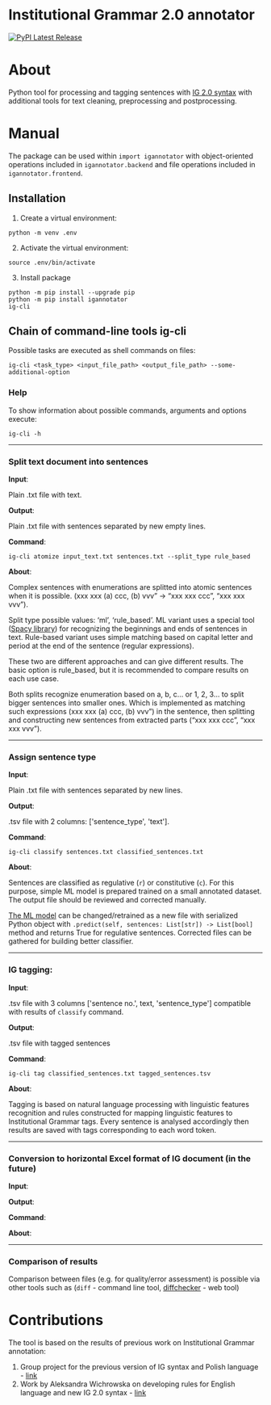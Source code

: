 # Institutional Grammar 2.0 annotator
[![PyPI Latest Release](https://img.shields.io/pypi/v/pandas.svg)](https://pypi.org/project/igannotator/)

# About
Python tool for processing and tagging sentences with [IG 2.0 syntax](https://arxiv.org/abs/2008.08937) with additional tools for text cleaning, preprocessing and postprocessing. 


# Manual

The package can be used within `import igannotator` with object-oriented operations included in `igannotator.backend` and file operations included in `igannotator.frontend`. 

## Installation

1. Create a virtual environment:

```
python -m venv .env
```
2. Activate the virtual environment:
```
source .env/bin/activate
```

3. Install package
```  
python -m pip install --upgrade pip
python -m pip install igannotator
ig-cli
```


## Chain of command-line tools **ig-cli**

Possible tasks are executed as shell commands on files:

```
ig-cli <task_type> <input_file_path> <output_file_path> --some-additional-option
```

### Help
To show information about possible commands, arguments and options execute:
```
ig-cli -h
```

----------------------------------------------------------

### Split text document into sentences

**Input**:

Plain .txt file with text.

**Output**:
	
Plain .txt file with sentences separated by new empty lines. 

**Command**:
```
ig-cli atomize input_text.txt sentences.txt --split_type rule_based
```

**About**:

Complex sentences with enumerations are splitted into atomic sentences when it is possible. (xxx xxx (a) ccc, (b) vvv” -> “xxx xxx ccc”, “xxx xxx vvv”).

Split type possible values: ‘ml’, ‘rule_based’. ML variant uses  a special tool ([Spacy library](https://spacy.io)) for recognizing the beginnings and ends of sentences in text. Rule-based variant uses simple matching based on capital letter and period at the end of the sentence (regular expressions). 

These two are different approaches and can give different results. The basic option is rule_based, but it is recommended to compare results on each use case.

Both splits recognize enumeration based on a, b, c… or 1, 2, 3… to split bigger sentences into smaller ones. Which is implemented as matching such expressions (xxx xxx (a) ccc, (b) vvv”) in the sentence, then splitting and constructing new sentences from extracted parts (“xxx xxx ccc”, “xxx xxx vvv”).

----------------------------------------------------------

### Assign sentence type
**Input**:

Plain .txt file with sentences separated by new lines.

**Output**:

.tsv file with 2 columns: ['sentence_type', 'text'].

**Command**:
```
ig-cli classify sentences.txt classified_sentences.txt
```

**About**:

Sentences are classified as regulative (`r`) or constitutive (`c`). For this purpose, simple ML model is prepared trained on a small annotated dataset. The output file should be reviewed and corrected manually.

[The ML model](https://github.com/institutional-grammar-pl/policydemic-annotator/blob/rc_07_2021/sentence_type_classifier.joblib) can be changed/retrained as a new file with serialized Python object with `.predict(self, sentences: List[str]) -> List[bool]` method and returns True for regulative sentences. Corrected files can be gathered for building better classifier.

----------------------------------------------------------

### IG tagging:
**Input**:

.tsv file with 3 columns ['sentence no.', text, 'sentence_type'] compatible with results of `classify` command.

**Output**:

.tsv file with tagged sentences

**Command**:
```
ig-cli tag classified_sentences.txt tagged_sentences.tsv
```
**About**:

Tagging is based on natural language processing with linguistic features recognition
and rules constructed for mapping linguistic features to Institutional Grammar tags.
Every sentence is analysed accordingly then results are saved with tags corresponding to each word token.

----------------------------------------------------------

### Conversion to horizontal Excel format of IG document  (in the future)
**Input**:
>
**Output**:
>
**Command**:
>	
**About**:	

----------------------------------------------------------
	
### Comparison of results
Comparison between files (e.g. for quality/error assessment) is possible via other tools such as (`diff` - command line tool, [diffchecker](https://www.diffchecker.com) - web tool)

# Contributions

The tool is based on the results of previous work on Institutional Grammar annotation:
1. Group project for the previous version of IG syntax and Polish language - [link](https://github.com/rzepinskip/ig-annotator) 
2. Work by Aleksandra Wichrowska on developing rules for English language and new IG 2.0 syntax - [link](https://github.com/airi314/annotator/tree/master)
